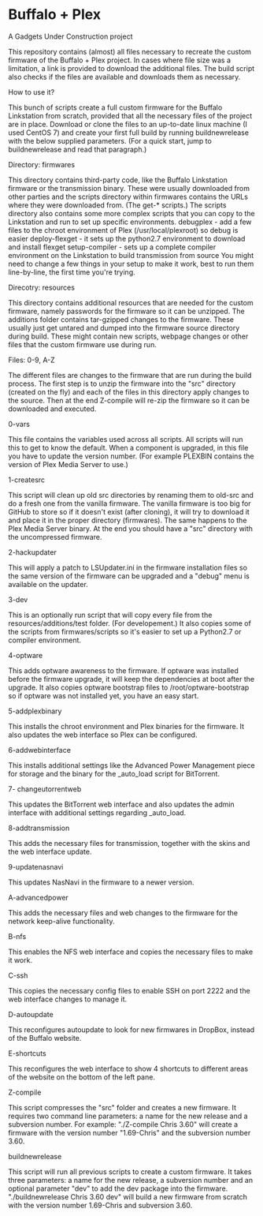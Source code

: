 # Buffalo + Plex
A Gadgets Under Construction project

This repository contains (almost) all files necessary to recreate the custom firmware of the Buffalo + Plex project.
In cases where file size was a limitation, a link is provided to download the additional files.
The build script also checks if the files are available and downloads them as necessary.

How to use it?

This bunch of scripts create a full custom firmware for the Buffalo Linkstation from scratch, provided that all the necessary files of the project are in place. Download or clone the files to an up-to-date linux machine (I used CentOS 7) and create your first full build by running buildnewrelease with the below supplied parameters. (For a quick start, jump to buildnewrelease and read that paragraph.)

Directory: firmwares

This directory contains third-party code, like the Buffalo Linkstation firmware or the transmission binary. These were usually downloaded from other parties and the scripts directory within firmwares contains the URLs where they were downloaded from. (The get-* scripts.)
The scripts directory also contains some more complex scripts that you can copy to the Linkstation and run to set up specific environments.
debugplex - add a few files to the chroot environment of Plex (/usr/local/plexroot) so debug is easier
deploy-flexget - it sets up the python2.7 environment to download and install flexget
setup-compiler - sets up a complete compiler environment on the Linkstation to build transmission from source
You might need to change a few things in your setup to make it work, best to run them line-by-line, the first time you're trying.

Direcotry: resources

This directory contains additional resources that are needed for the custom firmware, namely passwords for the firmware so it can be unzipped. The additions folder contains tar-gzipped changes to the firmware. These usually just get untared and dumped into the firmware source directory during build. These might contain new scripts, webpage changes or other files that the custom firmware use during run.

Files: 0-9, A-Z

The different files are changes to the firmware that are run during the build process. The first step is to unzip the firmware into the "src" directory (created on the fly) and each of the files in this directory apply changes to the source. Then at the end Z-compile will re-zip the firmware so it can be downloaded and executed.

0-vars

This file contains the variables used across all scripts. All scripts will run this to get to know the default. When a component is upgraded, in this file you have to update the version number. (For example PLEXBIN contains the version of Plex Media Server to use.)

1-createsrc

This script will clean up old src directories by renaming them to old-src and do a fresh one from the vanilla firmware. The vanilla firmware is too big for GitHub to store so if it doesn't exist (after cloning), it will try to download it and place it in the proper directory (firmwares). The same happens to the Plex Media Server binary.
At the end you should have a "src" directory with the uncompressed firmware.

2-hackupdater

This will apply a patch to LSUpdater.ini in the firmware installation files so the same version of the firmware can be upgraded and a "debug" menu is available on the updater.

3-dev

This is an optionally run script that will copy every file from the resources/additions/test folder. (For developement.) It also copies some of the scripts from firmwares/scripts so it's easier to set up a Python2.7 or compiler environment.

4-optware

This adds optware awareness to the firmware. If optware was installed before the firmware upgrade, it will keep the dependencies at boot after the upgrade. It also copies optware bootstrap files to /root/optware-bootstrap so if optware was not installed yet, you have an easy start.

5-addplexbinary

This installs the chroot environment and Plex binaries for the firmware. It also updates the web interface so Plex can be configured.

6-addwebinterface

This installs additional settings like the Advanced Power Management piece for storage and the binary for the _auto_load script for BitTorrent.

7- changeutorrentweb

This updates the BitTorrent web interface and also updates the admin interface with additional settings regarding _auto_load.

8-addtransmission

This adds the necessary files for transmission, together with the skins and the web interface update.

9-updatenasnavi

This updates NasNavi in the firmware to a newer version.

A-advancedpower

This adds the necessary files and web changes to the firmware for the network keep-alive functionality.

B-nfs

This enables the NFS web interface and copies the necessary files to make it work.

C-ssh

This copies the necessary config files to enable SSH on port 2222 and the web interface changes to manage it.

D-autoupdate

This reconfigures autoupdate to look for new firmwares in DropBox, instead of the Buffalo website.

E-shortcuts

This reconfigures the web interface to show 4 shortcuts to different areas of the website on the bottom of the left pane.

Z-compile

This script compresses the "src" folder and creates a new firmware.
It requires two command line parameters: a name for the new release and a subversion number. For example:
"./Z-compile Chris 3.60" will create a firmware with the version number "1.69-Chris" and the subversion number 3.60.

buildnewrelease

This script will run all previous scripts to create a custom firmware. It takes three parameters: a name for the new release, a subversion number and an optional parameter "dev" to add the dev package into the firmware.
"./buildnewrelease Chris 3.60 dev" will build a new firmware from scratch with the version number 1.69-Chris and subversion 3.60.


